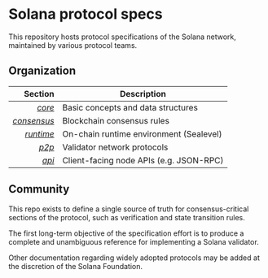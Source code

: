 # Solana protocol specs

This repository hosts protocol specifications of the Solana network, maintained by various protocol teams.

## Organization

|       Section | Description                             |
|--------------:|-----------------------------------------|
|      *[core]* | Basic concepts and data structures      |
| *[consensus]* | Blockchain consensus rules              |
|   *[runtime]* | On-chain runtime environment (Sealevel) |
|       *[p2p]* | Validator network protocols             |
|       *[api]* | Client-facing node APIs (e.g. JSON-RPC) |

  [core]: ./core/index.md
  [consensus]: ./consensus/index.md
  [runtime]: ./runtime/index.md
  [p2p]: ./p2p/index.md
  [api]: ./api/index.md

## Community

This repo exists to define a single source of truth for consensus-critical sections of the protocol,
such as verification and state transition rules.

The first long-term objective of the specification effort is to produce a complete and unambiguous reference for implementing a Solana validator.

Other documentation regarding widely adopted protocols may be added at the discretion of the Solana Foundation.
